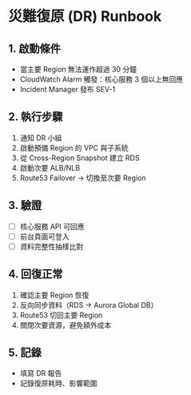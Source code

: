 # 災難復原 (DR) Runbook

## 1. 啟動條件
- 當主要 Region 無法運作超過 30 分鐘
- CloudWatch Alarm 觸發：核心服務 3 個以上無回應
- Incident Manager 發布 SEV-1

## 2. 執行步驟
1. 通知 DR 小組
2. 啟動預備 Region 的 VPC 與子系統
3. 從 Cross-Region Snapshot 建立 RDS
4. 啟動次要 ALB/NLB
5. Route53 Failover → 切換至次要 Region

## 3. 驗證
- [ ] 核心服務 API 可回應
- [ ] 前台頁面可登入
- [ ] 資料完整性抽樣比對

## 4. 回復正常
1. 確認主要 Region 恢復
2. 反向同步資料（RDS → Aurora Global DB）
3. Route53 切回主要 Region
4. 關閉次要資源，避免額外成本

## 5. 記錄
- 填寫 DR 報告
- 記錄復原耗時、影響範圍
